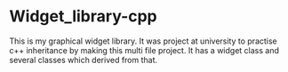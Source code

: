 # Widget_library-cpp
This is my graphical widget library. It was project at university to practise c++ inheritance by making this multi file project. It has a widget class and several classes which derived from that.
